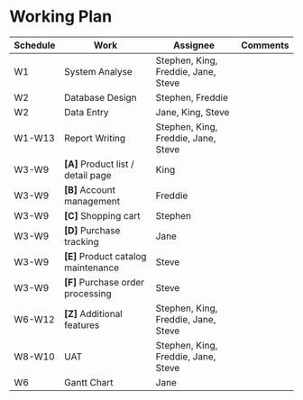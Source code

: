 # Working Plan

| Schedule | Work                                | Assignee                            | Comments |
| -------- | ----------------------------------- | ----------------------------------- | -------- |
| W1       | System Analyse                      | Stephen, King, Freddie, Jane, Steve |          |
| W2       | Database Design                     | Stephen, Freddie                    |          |
| W2       | Data Entry                          | Jane, King, Steve                   |          |
| W1-W13   | Report Writing                      | Stephen, King, Freddie, Jane, Steve |          |
| W3-W9    | **[A]** Product list / detail page  | King                                |          |
| W3-W9    | **[B]** Account management          | Freddie                             |          |
| W3-W9    | **[C]** Shopping cart               | Stephen                             |          |
| W3-W9    | **[D]** Purchase tracking           | Jane                                |          |
| W3-W9    | **[E]** Product catalog maintenance | Steve                               |          |
| W3-W9    | **[F]** Purchase order processing   | Steve                               |          |
| W6-W12   | **[Z]** Additional features         | Stephen, King, Freddie, Jane, Steve |          |
| W8-W10   | UAT                                 | Stephen, King, Freddie, Jane, Steve |          |
| W6       | Gantt Chart                         | Jane                                |          |


